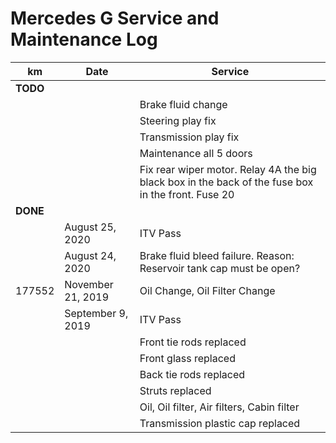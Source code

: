 # Mercedes G Service and Maintenance Log

| km	   |	 Date          | Service                                    |
| -------- | ----------------- | ------------------------------------------ |
| **TODO** |		       |					    |
|          |                   | Brake fluid change                         |
|          |                   | Steering play fix                          |
|          |                   | Transmission play fix                      |
| 	   |		       | Maintenance all 5 doors		    |
|	   |		       | Fix rear wiper motor. Relay 4A the big black box in the back of the fuse box in the front. Fuse 20			    |
| **DONE** |		       |					    |
|          | August 25, 2020   | ITV Pass                                   |
|          | August 24, 2020   | Brake fluid bleed failure. Reason: Reservoir tank cap must be open?  |
| 177552   | November 21, 2019 | Oil Change, Oil Filter Change              |
|          | September 9, 2019 | ITV Pass                                   |
|          |                   | Front tie rods replaced                    |
|          |                   | Front glass replaced                       |
|          |                   | Back tie rods replaced                     |
|          |                   | Struts replaced                            |
|          |                   | Oil, Oil filter, Air filters, Cabin filter |
|          |                   | Transmission plastic cap replaced          |
